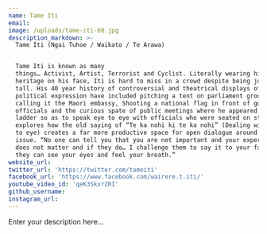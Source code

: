 ```yaml
---
name: Tame Iti
email:
image: /uploads/tame-iti-60.jpg
description_markdown: >-
  Tame Iti (Ngai Tuhoe / Waikato / Te Arawa)


  Tame Iti is known as many
  things… Activist, Artist, Terrorist and Cyclist. Literally wearing his Tuhoe
  heritage on his face, Iti is hard to miss in a crowd despite being just 5ft 4″
  tall. His 40 year history of controversial and theatrical displays of
  political expression have included pitching a tent on parliament grounds and
  calling it the Maori embassy, Shooting a national flag in front of government
  officials and the curious spate of public meetings where he appeared with a
  ladder so as to speak eye to eye with officials who were seated on stage. Iti
  explores how the old saying of “Te ka nohi ki te ka nohi” (Dealing with it eye
  to eye) creates a far more productive space for open dialogue around any
  issue. “No one can tell you that you are not important and your experience
  does not matter and if they do… I challenge them to say it to your face… where
  they can see your eyes and feel your breath.”
website_url:
twitter_url: 'https://twitter.com/tameiti'
facebook_url: 'https://www.facebook.com/wairere.t.iti/'
youtube_video_id: 'qeK3SkxrZRI'
github_username:
instagram_url:
---
```


Enter your description here...
